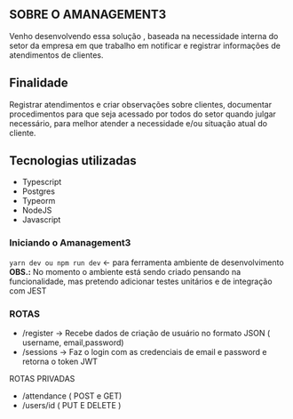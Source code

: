## SOBRE O AMANAGEMENT3
Venho desenvolvendo essa solução , baseada na necessidade interna do setor da empresa em que trabalho em notificar e registrar informações de atendimentos de clientes.

## Finalidade
Registrar atendimentos e criar observações sobre clientes, documentar procedimentos para que seja acessado por todos do setor quando julgar necessário, para melhor atender a necessidade e/ou situação atual do cliente.

## Tecnologias utilizadas
* Typescript
* Postgres
* Typeorm
* NodeJS
* Javascript


### Iniciando o Amanagement3
<code>yarn dev ou npm run dev</code> <- para ferramenta ambiente de desenvolvimento
<br>
<strong>OBS.:</strong> No momento o ambiente está sendo criado pensando na funcionalidade, mas pretendo adicionar testes unitários e de integração com JEST

### ROTAS
  - /register -> Recebe dados de criação de usuário no formato JSON ( username, email,password)
  - /sessions -> Faz o login com as credenciais de email e password e retorna o token JWT
  
  ROTAS PRIVADAS
  - /attendance ( POST e GET)
  - /users/id ( PUT E DELETE )